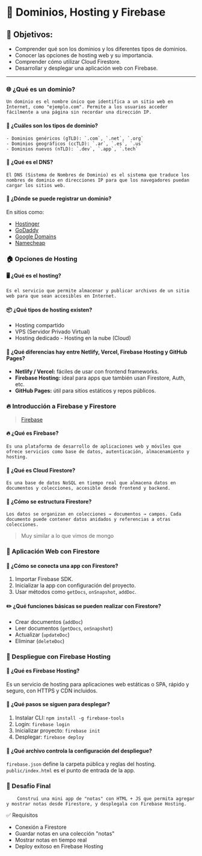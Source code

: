 # 🧠 Dominios, Hosting y Firebase

## 🎯 Objetivos:

- Comprender qué son los dominios y los diferentes tipos de dominios.
- Conocer las opciones de hosting web y su importancia.
- Comprender cómo utilizar Cloud Firestore.
- Desarrollar y desplegar una aplicación web con Firebase.

---

### 🌐 ¿Qué es un dominio?

    Un dominio es el nombre único que identifica a un sitio web en Internet, como "ejemplo.com". Permite a los usuarios acceder fácilmente a una página sin recordar una dirección IP.

#### 🧩 ¿Cuáles son los tipos de dominio?

    - Dominios genéricos (gTLD): `.com`, `.net`, `.org`
    - Dominios geográficos (ccTLD): `.ar`, `.es`, `.us`
    - Dominios nuevos (nTLD): `.dev`, `.app`, `.tech`

#### 🔗 ¿Qué es el DNS?

    El DNS (Sistema de Nombres de Dominio) es el sistema que traduce los nombres de dominio en direcciones IP para que los navegadores puedan cargar los sitios web.

#### 🛒 ¿Dónde se puede registrar un dominio?

En sitios como:

- [Hostinger](https://www.hostinger.com/)
- [GoDaddy](https://www.godaddy.com/)
- [Google Domains](https://domains.google/)
- [Namecheap](https://www.namecheap.com/)

### 🏠 Opciones de Hosting

#### 🖥️ ¿Qué es el hosting?

    Es el servicio que permite almacenar y publicar archivos de un sitio web para que sean accesibles en Internet.

#### 📦 ¿Qué tipos de hosting existen?

- Hosting compartido
- VPS (Servidor Privado Virtual)
- Hosting dedicado - Hosting en la nube (Cloud)

#### 🤔 ¿Qué diferencias hay entre Netlify, Vercel, Firebase Hosting y GitHub Pages?

- **Netlify / Vercel:** fáciles de usar con frontend frameworks.
- **Firebase Hosting:** ideal para apps que también usan Firestore, Auth, etc.
- **GitHub Pages:** útil para sitios estáticos y repos públicos.

### 🔥 Introducción a Firebase y Firestore

> [Firebase](https://firebase.google.com/)

#### 🔥 ¿Qué es Firebase?

    Es una plataforma de desarrollo de aplicaciones web y móviles que ofrece servicios como base de datos, autenticación, almacenamiento y hosting.

#### 🧱 ¿Qué es Cloud Firestore?

    Es una base de datos NoSQL en tiempo real que almacena datos en documentos y colecciones, accesible desde frontend y backend.

#### 🧭 ¿Cómo se estructura Firestore?

    Los datos se organizan en colecciones → documentos → campos. Cada documento puede contener datos anidados y referencias a otras colecciones.

> Muy similar a lo que vimos de mongo

### 🧪 Aplicación Web con Firestore

#### 🔗 ¿Cómo se conecta una app con Firestore?

1.  Importar Firebase SDK.
2.  Inicializar la app con configuración del proyecto.
3.  Usar métodos como `getDocs`, `onSnapshot`, `addDoc`.

#### ✏️ ¿Qué funciones básicas se pueden realizar con Firestore?

- Crear documentos (`addDoc`)
- Leer documentos (`getDocs`, `onSnapshot`)
- Actualizar (`updateDoc`)
- Eliminar (`deleteDoc`)

### 🚀 Despliegue con Firebase Hosting

#### 🧰 ¿Qué es Firebase Hosting?

Es un servicio de hosting para aplicaciones web estáticas o SPA, rápido y seguro, con HTTPS y CDN incluidos.

#### 🔌 ¿Qué pasos se siguen para desplegar?

1. Instalar CLI: `npm install -g firebase-tools`
2. Login: `firebase login`
3. Inicializar proyecto: `firebase init`
4. Desplegar: `firebase deploy`

#### 📁 ¿Qué archivo controla la configuración del despliegue?

`firebase.json` define la carpeta pública y reglas del hosting. `public/index.html` es el punto de entrada de la app.

### 🎯 Desafío Final

    	Construí una mini app de "notas" con HTML + JS que permita agregar y mostrar notas desde Firestore, y desplegala con Firebase Hosting.

✅ Requisitos

- Conexión a Firestore
- Guardar notas en una colección "notas"
- Mostrar notas en tiempo real
- Deploy exitoso en Firebase Hosting
